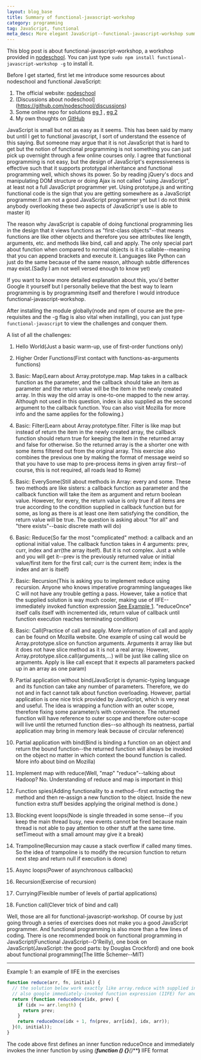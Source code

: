 ```yaml
---
layout: blog_base
title: Summary of functional-javascript-workshop
category: programming
tag: JavaScript, functional
meta_desc: More elegant JavaScript--functional-javascript-workshop summary
---
```


This blog post is about functional-javascript-workshop, a workshop provided in [nodeschool](http://nodeschool.org). You can just type <code>sudo npm install functional-javascript-workshop -g</code> to install it.

Before I get started, first let me introduce some resources about nodeschool and functional JavaScript:

1. The official website: [nodeschool](http://nodeschool.org)
2. (Discussions about nodeschool](https://github.com/nodeschool/discussions)
3. Some online repo for solutions [eg 1](https://github.com/brunops/nodeschool-solutions) , [eg 2](https://github.com/rodrigo-medeiros/node-school-lessons)
4. My own thoughts on [GitHub](https://github.com/franklingu/nodeschool-solutions)

JavaScript is small but not as easy as it seems. This has been said by many but until I get to functional javascript, I sort of understand the essence of this saying. But someone may argue that it is not JavaScript that is hard to get but the notion of functional programming is not something you can just pick up overnight through a few online courses only. I agree that functional programming is not easy, but the design of JavaScript's expressiveness is effective such that it supports prototypal inheritance and functional programming well, which shows its power. So by reading jQuery's docs and manipulating DOM structure or doing Ajax is not called "using JavaScript", at least not a full JavaScript programmer yet. Using prototype.js and writing functional code is the sign that you are getting somewhere as a JavaScript programmer.(I am not a good JavaScript programmer yet but I do not think anybody overlooking these two aspects of JavaScript's use is able to master it)

The reason why JavaScript is capable of doing functional programming lies in the design that it views functions as "first-class objects"--that means functions are like other objects and therefore you see attributes like length, arguments, etc. and methods like bind, call and apply. The only special part about function when compared to normal objects is it is callable--meaning that you can append brackets and execute it. Languages like Python can just do the same because of the same reason, although subtle differences may exist.(Sadly I am not well versed enough to know yet)

If you want to know more detailed explanation about this, you'd better Google it yourself but I personally believe that the best way to learn programming is by programming itself and therefore I would introduce functional-javascript-workshop.

After installing the module globally(node and npm of course are the pre-requisites and the -g flag is also vital when installing), you can just type <code>functional-javascript</code> to view the challenges and conquer them.

A list of all the challenges:

1. Hello World(Just a basic warm-up, use of first-order functions only)

2. Higher Order Functions(First contact with functions-as-arguments functions)

3. Basic: Map(Learn about Array.prototype.map. Map takes in a callback function as the parameter, and the callback should take an item as parameter and the return value will be the item in the newly created array. In this way the old array is one-to-one mapped to the new array. Although not used in this question, index is also supplied as the second argument to the callback function. You can also visit Mozilla for more info and the same applies for the following.)

4. Basic: Filter(Learn about Array.prototype.filter. Filter is like map but instead of return the item in the newly created array, the callback function should return true for keeping the item in the returned array and false for otherwise. So the returned array is the a shorter one with some items filtered out from the original array. This exercise also combines the previous one by making the format of message weird so that you have to use map to pre-process items in given array first--of course, this is not required, all roads lead to Rome)

5. Basic: EverySome(Still about methods in Array: every and some. These two methods are like sisters: a callback function as parameter and the callback function will take the item as argument and return boolean value. However, for every, the return value is only true if all items are true according to the condition supplied in callback function but for some, as long as there is at least one item satisfying the condition, the return value will be true. The question is asking about "for all" and "there exists"--basic discrete math will do)

6. Basic: Reduce(So far the most "complicated" method: a callback and an optional initial value. The callback function takes in 4 arguments: prev, curr, index and arr(the array itself). But it is not complex. Just a while and you will get it--prev is the previously returned value or initial value/first item for the first call; curr is the current item; index is the index and arr is itself)

7. Basic: Recursion(This is asking you to implement reduce using recursion. Anyone who knows imperative programming langueages like C will not have any trouble getting a pass. However, take a notice that the supplied solution is way much cooler, making use of IIFE--immediately invoked function expression [See Example 1](#example-1). "reduceOnce" itself calls itself with incremented idx, return value of callback until function execution reaches terminating condition)

8. Basic: Call(Practice of call and apply. More information of call and apply can be found on Mozilla website. One example of using call would be Array.prototype.slice on function arguments. Arguments it array like but it does not have slice method as it is not a real array. However, Array.prototype.slice.call(arguments,...) will be just like calling slice on arguments. Apply is like call except that it expects all parameters packed up in an array as one param)

9. Partial application without bind(JavaScript is dynamic-typing language and its function can take any number of parameters. Therefore, we do not and in fact cannot talk about function overloading. However, partial application is one nice trick provided by JavaScript, which is very neat and useful. The idea is wrapping a function with an outer scope, therefore fixing some parameter/s with convenience. The returned function will have reference to outer scope and therefore outer-scope will live until the returned function dies--so although its neatness, partial application may bring in memory leak because of circular reference)

10. Partial application with bind(Bind is binding a function on an object and return the bound function--the returned function will always be invoked on the object no matter in which context the bound function is called. More info about bind on Mozilla)

11. Implement map with reduce(Well, "map" "reduce"--talking about Hadoop? No. Understanding of reduce and map is important in this)

12. Function spies(Adding functionality to a method--first extracting the method and then re-assign a new function to the object. Inside the new function extra stuff besides applying the original method is done.)

13. Blocking event loops(Node is single threaded in some sense--if you keep the main thread busy, new events cannot be fired because main thread is not able to pay attention to other stuff at the same time. setTimeout with a small amount may give it a break)

14. Trampoline(Recursion may cause a stack overflow if called many times. So the idea of trampoline is to modify the recursion function to return next step and return null if execution is done)

15. Async loops(Power of asynchronous callbacks)

16. Recursion(Exercise of recursion)

17. Currying(Flexible number of levels of partial applications)

18. Function call(Clever trick of bind and call)

Well, those are all for functional-javascript-workshop. Of course by just going through a series of exercises does not make you a good JavaScript programmer. And functional programming is also more than a few lines of coding. There is one recommended book on functional programming in JavaScript(Functional JavaScript--O'Reilly), one book on JavaScript(JavaScript: the good parts: by Douglas Crockford) and one book about functional programming(The little Schemer--MIT)

<hr>
<a name="example-1" class="example-anchor">Example 1: </a> an example of IIFE in the exercises

~~~javascript
function reduce(arr, fn, initial) {
  // the solution below work exactly like array.reduce with supplied initial.
  // also google immediately-invoked function expression (IIFE) for another elegant js feature
  return (function reduceOnce(idx, prev) {
    if (idx >= arr.length) {
      return prev;
    }
    return reduceOnce(idx + 1, fn(prev, arr[idx], idx, arr));
  }(0, initial));
}
~~~

The code above first defines an inner function reduceOnce and immediately invokes the inner function by using **(**function () {}***()*****)** IIFE format
